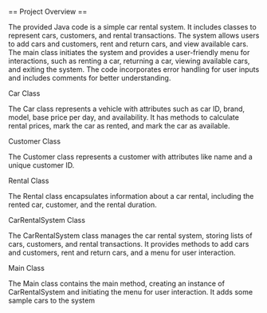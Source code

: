 == Project Overview ==


The provided Java code is a simple car rental system. It includes classes to represent cars, customers, and rental transactions. The system allows users to add cars and customers, rent and return cars, and view available cars. The main class initiates the system and provides a user-friendly menu for interactions, such as renting a car, returning a car, viewing available cars, and exiting the system. The code incorporates error handling for user inputs and includes comments for better understanding.

Car Class

The Car class represents a vehicle with attributes such as car ID, brand, model, base price per day, and availability.
It has methods to calculate rental prices, mark the car as rented, and mark the car as available.

Customer Class

The Customer class represents a customer with attributes like name and a unique customer ID.

Rental Class

The Rental class encapsulates information about a car rental, including the rented car, customer, and the rental duration.

CarRentalSystem Class

The CarRentalSystem class manages the car rental system, storing lists of cars, customers, and rental transactions.
It provides methods to add cars and customers, rent and return cars, and a menu for user interaction.

Main Class

The Main class contains the main method, creating an instance of CarRentalSystem and initiating the menu for user interaction.
It adds some sample cars to the system
